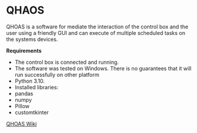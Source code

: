 # QHAOS

QHOAS is a software for mediate the interaction of the control box and the user using a friendly GUI and can execute of multiple scheduled tasks on the systems devices.

**Requirements**
* The control box is connected and running.
* The software was tested on Windows. There is no guarantees that it will run successfully on other platform
* Python 3.10.
* Installed libraries:
* pandas
* numpy
* Pillow
* customtkinter

[QHOAS Wiki](https://teams.microsoft.com/l/channel/19%3Ad4q3N4IHz3-BtEn51wlFmG9xGUsAYZxHl2gBrLre7iY1%40thread.tacv2/tab%3A%3A329c6cb2-7229-4ded-8e7c-3bdb3140eb83?groupId=66d72667-9e46-46f1-90e4-760f5c5bae3e&tenantId=0fdcbfa7-0ddd-45bf-9396-fa51b2356d28&allowXTenantAccess=false)
